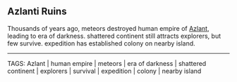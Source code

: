 ## Azlanti Ruins

Thousands of years ago, meteors destroyed human empire of [Azlant](../Lore/Azlanti.md), leading to era of darkness. shattered continent still attracts explorers, but few survive. expedition has established colony on nearby island.

---
TAGS: Azlant | human empire | meteors | era of darkness | shattered continent | explorers | survival | expedition | colony | nearby island

